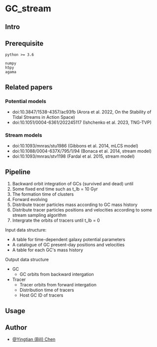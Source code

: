 # GC_stream

## Intro

## Prerequisite

`python >= 3.6`
```
numpy
h5py
agama
```

## Related papers

### Potential models

- doi:10.3847/1538-4357/ac93fb (Arora et al. 2022, On the Stability of Tidal Streams in Action Space)
- doi:10.1051/0004-6361/202245117 (Ishchenko et al. 2023, TNG-TVP)

### Stream models

- doi:10.1093/mnras/stu1986 (Gibbons et al. 2014, mLCS model)
- doi:10.1088/0004-637X/795/1/94 (Bonaca et al. 2014, stream model)
- doi:10.1093/mnras/stv1198 (Fardal et al. 2015, stream model)

## Pipeline

1. Backward orbit integration of GCs (survived and dead) until
  1. Some fixed end time such as t_lb = 10 Gyr
  2. The formation time of clusters
2. Forward evolving
  1. Distribute tracer particles mass according to GC mass history
  2. Distribute tracer particles positions and velocities according to some stream sampling algorithm 
  3. Intergrate the orbits of tracers until t_lb = 0

Input data structure:
- A table for time-dependent galaxy potential parameters
- A catalogue of GC present-day positions and velocities
- A table for each GC's mass history

Output data structure
- GC
  - GC orbits from backward intergation
- Tracer
  - Tracer orbits from forward intergation
  - Distribution time of tracers
  - Host GC ID of tracers

## Usage

## Author

- [@Yingtian (Bill) Chen](https://github.com/ybillchen)
